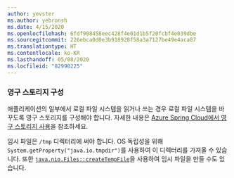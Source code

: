 ```yaml
---
author: yevster
ms.author: yebronsh
ms.date: 4/15/2020
ms.openlocfilehash: 6fdf908458eec428f4e01d1b5f20fcbf4e039dbe
ms.sourcegitcommit: 226ebca0d0e3b918928f58a3a7127be49e4aca87
ms.translationtype: HT
ms.contentlocale: ko-KR
ms.lasthandoff: 05/08/2020
ms.locfileid: "82990225"
---
```

### <a name="configure-persistent-storage"></a>영구 스토리지 구성

애플리케이션의 일부에서 로컬 파일 시스템을 읽거나 쓰는 경우 로컬 파일 시스템을 바꾸도록 영구 스토리지를 구성해야 합니다. 자세한 내용은 [Azure Spring Cloud에서 영구 스토리지 사용](/azure/spring-cloud/spring-cloud-howto-persistent-storage)을 참조하세요.

임시 파일은 `/tmp` 디렉터리에 써야 합니다. OS 독립성을 위해 `System.getProperty("java.io.tmpdir")`를 사용하여 이 디렉터리를 가져올 수 있습니다. 또한 [`java.nio.Files::createTempFile`](https://docs.oracle.com/en/java/javase/11/docs/api/java.base/java/nio/file/Files.html#createTempFile(java.lang.String,java.lang.String,java.nio.file.attribute.FileAttribute...))을 사용하여 임시 파일을 만들 수도 있습니다.
